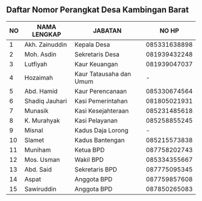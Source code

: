 ## Daftar Nomor Perangkat Desa Kambingan Barat
| NO | NAMA LENGKAP   | JABATAN                 | NO HP        |
| -- | --             | --                      | --           |
| 1  | Akh. Zainuddin | Kepala Desa             | 085331638898 |
| 2  | Moh. Asdin     | Sekretaris Desa         | 081939432248 |
| 3  | Lutfiyah       | Kaur Keuangan           | 081939047037 |
| 4  | Hozaimah       | Kaur Tatausaha dan Umum | -            |
| 5  | Abd. Hamid     | Kaur Perencanaan        | 085330674564 |
| 6  | Shadiq Jauhari | Kasi Pemerintahan       | 081805021931 |
| 7  | Munasik        | Kasi Kesejahteraan      | 085231485618 |
| 8  | K. Murahyak    | Kasi Pelayanan          | 085258855245 |
| 9  | Misnal         | Kadus Daja Lorong       | -            |
| 10 | Slamet         | Kadus Bantengan         | 085215573838 |
| 11 | Muniham        | Ketua BPD               | 087758202743 |
| 12 | Mos. Usman     | Wakil BPD               | 085334355667 |
| 13 | Abd. Said      | Sekretaris BPD          | 087775095345 |
| 14 | Aspat          | Anggota BPD             | 087759857608 |
| 15 | Sawiruddin     | Anggota BPD             | 087850265083 |
